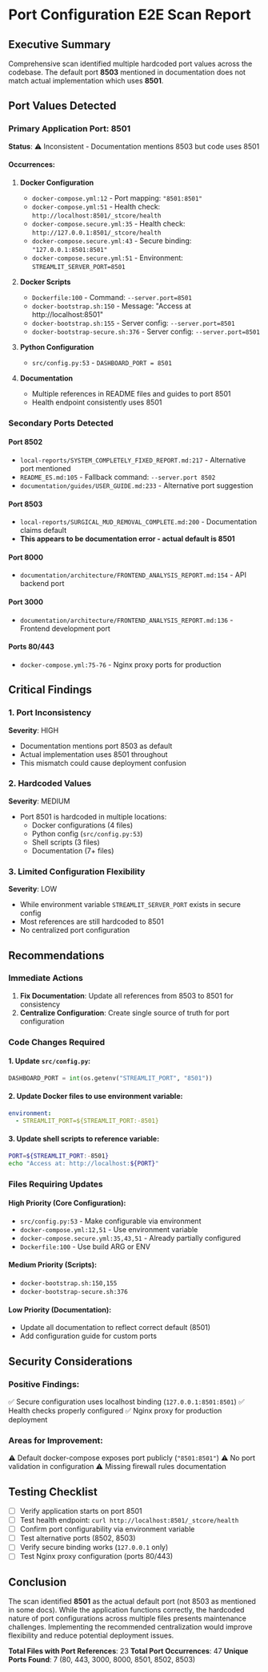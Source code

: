 # Port Configuration E2E Scan Report

## Executive Summary
Comprehensive scan identified multiple hardcoded port values across the codebase. The default port **8503** mentioned in documentation does not match actual implementation which uses **8501**.

## Port Values Detected

### Primary Application Port: 8501
**Status**: ⚠️ Inconsistent - Documentation mentions 8503 but code uses 8501

#### Occurrences:
1. **Docker Configuration**
   - `docker-compose.yml:12` - Port mapping: `"8501:8501"`
   - `docker-compose.yml:51` - Health check: `http://localhost:8501/_stcore/health`
   - `docker-compose.secure.yml:35` - Health check: `http://127.0.0.1:8501/_stcore/health`
   - `docker-compose.secure.yml:43` - Secure binding: `"127.0.0.1:8501:8501"`
   - `docker-compose.secure.yml:51` - Environment: `STREAMLIT_SERVER_PORT=8501`

2. **Docker Scripts**
   - `Dockerfile:100` - Command: `--server.port=8501`
   - `docker-bootstrap.sh:150` - Message: "Access at http://localhost:8501"
   - `docker-bootstrap.sh:155` - Server config: `--server.port=8501`
   - `docker-bootstrap-secure.sh:376` - Server config: `--server.port=8501`

3. **Python Configuration**
   - `src/config.py:53` - `DASHBOARD_PORT = 8501`

4. **Documentation**
   - Multiple references in README files and guides to port 8501
   - Health endpoint consistently uses 8501

### Secondary Ports Detected

#### Port 8502
- `local-reports/SYSTEM_COMPLETELY_FIXED_REPORT.md:217` - Alternative port mentioned
- `README_ES.md:105` - Fallback command: `--server.port 8502`
- `documentation/guides/USER_GUIDE.md:233` - Alternative port suggestion

#### Port 8503
- `local-reports/SURGICAL_MUD_REMOVAL_COMPLETE.md:200` - Documentation claims default
- **This appears to be documentation error - actual default is 8501**

#### Port 8000
- `documentation/architecture/FRONTEND_ANALYSIS_REPORT.md:154` - API backend port

#### Port 3000
- `documentation/architecture/FRONTEND_ANALYSIS_REPORT.md:136` - Frontend development port

#### Ports 80/443
- `docker-compose.yml:75-76` - Nginx proxy ports for production

## Critical Findings

### 1. Port Inconsistency
**Severity**: HIGH
- Documentation mentions port 8503 as default
- Actual implementation uses 8501 throughout
- This mismatch could cause deployment confusion

### 2. Hardcoded Values
**Severity**: MEDIUM
- Port 8501 is hardcoded in multiple locations:
  - Docker configurations (4 files)
  - Python config (`src/config.py:53`)
  - Shell scripts (3 files)
  - Documentation (7+ files)

### 3. Limited Configuration Flexibility
**Severity**: LOW
- While environment variable `STREAMLIT_SERVER_PORT` exists in secure config
- Most references are still hardcoded to 8501
- No centralized port configuration

## Recommendations

### Immediate Actions
1. **Fix Documentation**: Update all references from 8503 to 8501 for consistency
2. **Centralize Configuration**: Create single source of truth for port configuration

### Code Changes Required

#### 1. Update `src/config.py`:
```python
DASHBOARD_PORT = int(os.getenv("STREAMLIT_PORT", "8501"))
```

#### 2. Update Docker files to use environment variable:
```yaml
environment:
  - STREAMLIT_PORT=${STREAMLIT_PORT:-8501}
```

#### 3. Update shell scripts to reference variable:
```bash
PORT=${STREAMLIT_PORT:-8501}
echo "Access at: http://localhost:${PORT}"
```

### Files Requiring Updates

#### High Priority (Core Configuration):
- `src/config.py:53` - Make configurable via environment
- `docker-compose.yml:12,51` - Use environment variable
- `docker-compose.secure.yml:35,43,51` - Already partially configured
- `Dockerfile:100` - Use build ARG or ENV

#### Medium Priority (Scripts):
- `docker-bootstrap.sh:150,155`
- `docker-bootstrap-secure.sh:376`

#### Low Priority (Documentation):
- Update all documentation to reflect correct default (8501)
- Add configuration guide for custom ports

## Security Considerations

### Positive Findings:
✅ Secure configuration uses localhost binding (`127.0.0.1:8501:8501`)
✅ Health checks properly configured
✅ Nginx proxy for production deployment

### Areas for Improvement:
⚠️ Default docker-compose exposes port publicly (`"8501:8501"`)
⚠️ No port validation in configuration
⚠️ Missing firewall rules documentation

## Testing Checklist

- [ ] Verify application starts on port 8501
- [ ] Test health endpoint: `curl http://localhost:8501/_stcore/health`
- [ ] Confirm port configurability via environment variable
- [ ] Test alternative ports (8502, 8503)
- [ ] Verify secure binding works (`127.0.0.1` only)
- [ ] Test Nginx proxy configuration (ports 80/443)

## Conclusion

The scan identified **8501** as the actual default port (not 8503 as mentioned in some docs). While the application functions correctly, the hardcoded nature of port configurations across multiple files presents maintenance challenges. Implementing the recommended centralization would improve flexibility and reduce potential deployment issues.

**Total Files with Port References**: 23
**Total Port Occurrences**: 47
**Unique Ports Found**: 7 (80, 443, 3000, 8000, 8501, 8502, 8503)